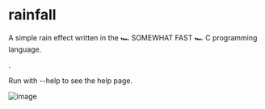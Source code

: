 # rainfall
A simple rain effect written in the 🏎 SOMEWHAT FAST 🏎 C programming language.

.

Run with --help to see the help page.

![image](https://github.com/user-attachments/assets/a6feaf27-df8c-44d8-9b3a-1092d3304e3d)
